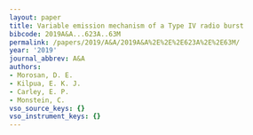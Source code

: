 ```yaml
---
layout: paper
title: Variable emission mechanism of a Type IV radio burst
bibcode: 2019A&A...623A..63M
permalink: /papers/2019/A&A/2019A&A%2E%2E%2E623A%2E%2E63M/
year: '2019'
journal_abbrev: A&A
authors:
- Morosan, D. E.
- Kilpua, E. K. J.
- Carley, E. P.
- Monstein, C.
vso_source_keys: {}
vso_instrument_keys: {}
---
```

